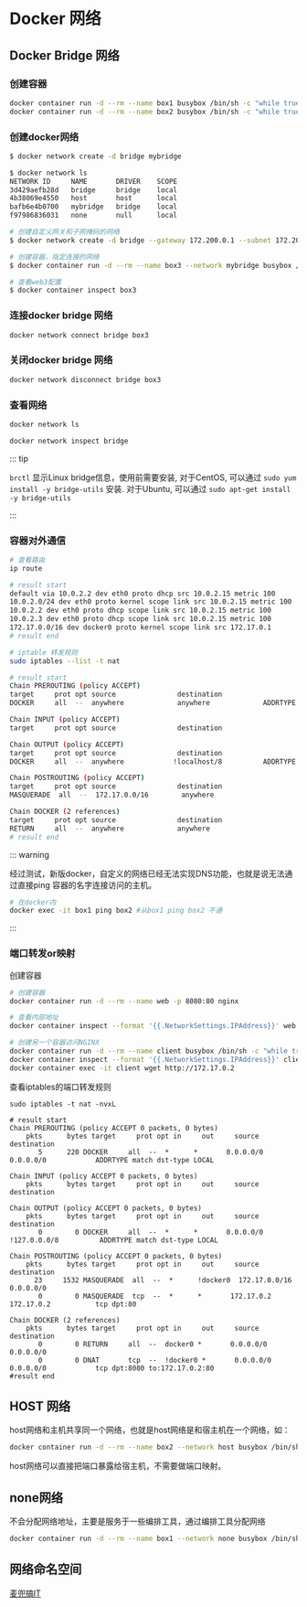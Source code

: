 # Docker 网络

## Docker Bridge 网络

### 创建容器

```sh
docker container run -d --rm --name box1 busybox /bin/sh -c "while true; do sleep 3600; done"
docker container run -d --rm --name box2 busybox /bin/sh -c "while true; do sleep 3600; done"
```

### 创建docker网络

```sh
$ docker network create -d bridge mybridge

$ docker network ls                       
NETWORK ID     NAME       DRIVER    SCOPE
3d429aefb28d   bridge     bridge    local
4b38069e4550   host       host      local
bafb6e4b0700   mybridge   bridge    local
f97986836031   none       null      local

# 创建自定义网关和子网掩码的网络
$ docker network create -d bridge --gateway 172.200.0.1 --subnet 172.200.0.0/16 youbridge

# 创建容器，指定连接的网络
$ docker container run -d --rm --name box3 --network mybridge busybox /bin/sh -c "while true; do sleep 3600; done"

# 查看web3配置
$ docker container inspect box3
```

### 连接docker bridge 网络

```sh
docker network connect bridge box3
```

### 关闭docker bridge 网络

```sh
docker network disconnect bridge box3
```

### 查看网络

```sh
docker network ls

docker network inspect bridge
```

::: tip

`brctl` 显示Linux bridge信息，使用前需要安装, 对于CentOS, 可以通过 `sudo yum install -y bridge-utils` 安装. 对于Ubuntu, 可以通过 `sudo apt-get install -y bridge-utils`

:::

### 容器对外通信

```sh
# 查看路由
ip route

# result start
default via 10.0.2.2 dev eth0 proto dhcp src 10.0.2.15 metric 100 
10.0.2.0/24 dev eth0 proto kernel scope link src 10.0.2.15 metric 100 
10.0.2.2 dev eth0 proto dhcp scope link src 10.0.2.15 metric 100 
10.0.2.3 dev eth0 proto dhcp scope link src 10.0.2.15 metric 100 
172.17.0.0/16 dev docker0 proto kernel scope link src 172.17.0.1 
# result end

# iptable 转发规则
sudo iptables --list -t nat

# result start
Chain PREROUTING (policy ACCEPT)
target     prot opt source               destination         
DOCKER     all  --  anywhere             anywhere             ADDRTYPE match dst-type LOCAL

Chain INPUT (policy ACCEPT)
target     prot opt source               destination         

Chain OUTPUT (policy ACCEPT)
target     prot opt source               destination         
DOCKER     all  --  anywhere            !localhost/8          ADDRTYPE match dst-type LOCAL

Chain POSTROUTING (policy ACCEPT)
target     prot opt source               destination         
MASQUERADE  all  --  172.17.0.0/16        anywhere            

Chain DOCKER (2 references)
target     prot opt source               destination         
RETURN     all  --  anywhere             anywhere 
# result end
```

::: warning

经过测试，新版docker，自定义的网络已经无法实现DNS功能，也就是说无法通过直接ping 容器的名字连接访问的主机。

```sh
# 在docker内
docker exec -it box1 ping box2 #从box1 ping box2 不通
```



:::

### 端口转发or映射

创建容器

```sh
# 创建容器
docker container run -d --rm --name web -p 8080:80 nginx 

# 查看内部地址
docker container inspect --format '{{.NetworkSettings.IPAddress}}' web

# 创建另一个容器访问NGINX
docker container run -d --rm --name client busybox /bin/sh -c "while true; do sleep 3600; done"
docker container inspect --format '{{.NetworkSettings.IPAddress}}' client
docker container exec -it client wget http://172.17.0.2
```

查看iptables的端口转发规则

```sh{23}
sudo iptables -t nat -nvxL

# result start
Chain PREROUTING (policy ACCEPT 0 packets, 0 bytes)
    pkts      bytes target     prot opt in     out     source               destination         
       5      220 DOCKER     all  --  *      *       0.0.0.0/0            0.0.0.0/0            ADDRTYPE match dst-type LOCAL

Chain INPUT (policy ACCEPT 0 packets, 0 bytes)
    pkts      bytes target     prot opt in     out     source               destination         

Chain OUTPUT (policy ACCEPT 0 packets, 0 bytes)
    pkts      bytes target     prot opt in     out     source               destination         
       0        0 DOCKER     all  --  *      *       0.0.0.0/0           !127.0.0.0/8          ADDRTYPE match dst-type LOCAL

Chain POSTROUTING (policy ACCEPT 0 packets, 0 bytes)
    pkts      bytes target     prot opt in     out     source               destination         
      23     1532 MASQUERADE  all  --  *      !docker0  172.17.0.0/16        0.0.0.0/0           
       0        0 MASQUERADE  tcp  --  *      *       172.17.0.2           172.17.0.2           tcp dpt:80

Chain DOCKER (2 references)
    pkts      bytes target     prot opt in     out     source               destination         
       0        0 RETURN     all  --  docker0 *       0.0.0.0/0            0.0.0.0/0           
       0        0 DNAT       tcp  --  !docker0 *       0.0.0.0/0            0.0.0.0/0            tcp dpt:8080 to:172.17.0.2:80
#result end
```

## HOST 网络

host网络和主机共享同一个网络，也就是host网络是和宿主机在一个网络，如：

```sh
docker container run -d --rm --name box2 --network host busybox /bin/sh -c "while true; do sleep 3600; done"
```

host网络可以直接把端口暴露给宿主机，不需要做端口映射。





## none网络

不会分配网络地址，主要是服务于一些编排工具，通过编排工具分配网络

```sh
docker container run -d --rm --name box1 --network none busybox /bin/sh -c "while true; do sleep 3600; done"
```



## 网络命名空间

[麦兜搞IT](https://dockertips.readthedocs.io/en/latest/single-host-network/network-namespace.html)



























































































































